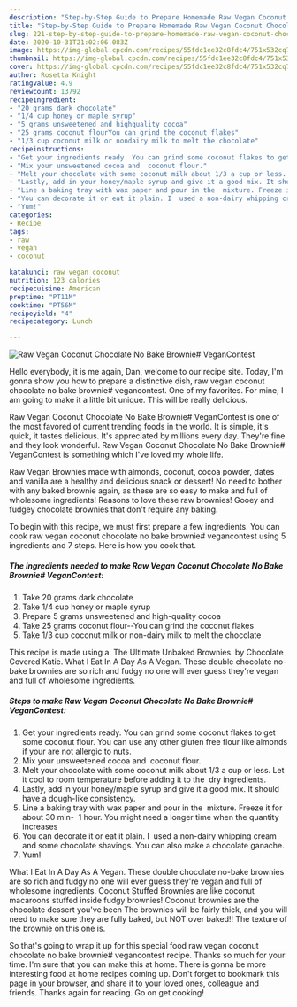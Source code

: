 ```yaml
---
description: "Step-by-Step Guide to Prepare Homemade Raw Vegan Coconut Chocolate No Bake Brownie# VeganContest"
title: "Step-by-Step Guide to Prepare Homemade Raw Vegan Coconut Chocolate No Bake Brownie# VeganContest"
slug: 221-step-by-step-guide-to-prepare-homemade-raw-vegan-coconut-chocolate-no-bake-brownie-vegancontest
date: 2020-10-31T21:02:06.083Z
image: https://img-global.cpcdn.com/recipes/55fdc1ee32c8fdc4/751x532cq70/raw-vegan-coconut-chocolate-no-bake-brownie-vegancontest-recipe-main-photo.jpg
thumbnail: https://img-global.cpcdn.com/recipes/55fdc1ee32c8fdc4/751x532cq70/raw-vegan-coconut-chocolate-no-bake-brownie-vegancontest-recipe-main-photo.jpg
cover: https://img-global.cpcdn.com/recipes/55fdc1ee32c8fdc4/751x532cq70/raw-vegan-coconut-chocolate-no-bake-brownie-vegancontest-recipe-main-photo.jpg
author: Rosetta Knight
ratingvalue: 4.9
reviewcount: 13792
recipeingredient:
- "20 grams dark chocolate"
- "1/4 cup honey or maple syrup"
- "5 grams unsweetened and highquality cocoa"
- "25 grams coconut flourYou can grind the coconut flakes"
- "1/3 cup coconut milk or nondairy milk to melt the chocolate"
recipeinstructions:
- "Get your ingredients ready. You can grind some coconut flakes to get some coconut flour. You can use any other gluten free flour like almonds if your are not allergic to nuts."
- "Mix your unsweetened cocoa and  coconut flour."
- "Melt your chocolate with some coconut milk about 1/3 a cup or less. Let it cool to room temperature before adding it to the  dry ingredients."
- "Lastly, add in your honey/maple syrup and give it a good mix. It should have a dough-like consistency."
- "Line a baking tray with wax paper and pour in the  mixture. Freeze it for about 30 min-  1 hour. You might need a longer time when the quantity increases"
- "You can decorate it or eat it plain. I  used a non-dairy whipping cream and some chocolate shavings. You can also make a chocolate ganache."
- "Yum!"
categories:
- Recipe
tags:
- raw
- vegan
- coconut

katakunci: raw vegan coconut 
nutrition: 123 calories
recipecuisine: American
preptime: "PT11M"
cooktime: "PT56M"
recipeyield: "4"
recipecategory: Lunch

---
```



![Raw Vegan Coconut Chocolate No Bake Brownie# VeganContest](https://img-global.cpcdn.com/recipes/55fdc1ee32c8fdc4/751x532cq70/raw-vegan-coconut-chocolate-no-bake-brownie-vegancontest-recipe-main-photo.jpg)

Hello everybody, it is me again, Dan, welcome to our recipe site. Today, I'm gonna show you how to prepare a distinctive dish, raw vegan coconut chocolate no bake brownie# vegancontest. One of my favorites. For mine, I am going to make it a little bit unique. This will be really delicious.

Raw Vegan Coconut Chocolate No Bake Brownie# VeganContest is one of the most favored of current trending foods in the world. It is simple, it's quick, it tastes delicious. It's appreciated by millions every day. They're fine and they look wonderful. Raw Vegan Coconut Chocolate No Bake Brownie# VeganContest is something which I've loved my whole life.

Raw Vegan Brownies made with almonds, coconut, cocoa powder, dates and vanilla are a healthy and delicious snack or dessert! No need to bother with any baked brownie again, as these are so easy to make and full of wholesome ingredients! Reasons to love these raw brownies! Gooey and fudgey chocolate brownies that don&#39;t require any baking.


To begin with this recipe, we must first prepare a few ingredients. You can cook raw vegan coconut chocolate no bake brownie# vegancontest using 5 ingredients and 7 steps. Here is how you cook that.

<!--inarticleads1-->

##### The ingredients needed to make Raw Vegan Coconut Chocolate No Bake Brownie# VeganContest:

1. Take 20 grams dark chocolate
1. Take 1/4 cup honey or maple syrup
1. Prepare 5 grams unsweetened and high-quality cocoa
1. Take 25 grams coconut flour--You can grind the coconut flakes
1. Take 1/3 cup coconut milk or non-dairy milk to melt the chocolate


This recipe is made using a. The Ultimate Unbaked Brownies. by Chocolate Covered Katie. What I Eat In A Day As A Vegan. These double chocolate no-bake brownies are so rich and fudgy no one will ever guess they&#39;re vegan and full of wholesome ingredients. 

<!--inarticleads2-->

##### Steps to make Raw Vegan Coconut Chocolate No Bake Brownie# VeganContest:

1. Get your ingredients ready. You can grind some coconut flakes to get some coconut flour. You can use any other gluten free flour like almonds if your are not allergic to nuts.
1. Mix your unsweetened cocoa and  coconut flour.
1. Melt your chocolate with some coconut milk about 1/3 a cup or less. Let it cool to room temperature before adding it to the  dry ingredients.
1. Lastly, add in your honey/maple syrup and give it a good mix. It should have a dough-like consistency.
1. Line a baking tray with wax paper and pour in the  mixture. Freeze it for about 30 min-  1 hour. You might need a longer time when the quantity increases
1. You can decorate it or eat it plain. I  used a non-dairy whipping cream and some chocolate shavings. You can also make a chocolate ganache.
1. Yum!


What I Eat In A Day As A Vegan. These double chocolate no-bake brownies are so rich and fudgy no one will ever guess they&#39;re vegan and full of wholesome ingredients. Coconut Stuffed Brownies are like coconut macaroons stuffed inside fudgy brownies! Coconut brownies are the chocolate dessert you&#39;ve been The brownies will be fairly thick, and you will need to make sure they are fully baked, but NOT over baked!! The texture of the brownie on this one is. 

So that's going to wrap it up for this special food raw vegan coconut chocolate no bake brownie# vegancontest recipe. Thanks so much for your time. I'm sure that you can make this at home. There is gonna be more interesting food at home recipes coming up. Don't forget to bookmark this page in your browser, and share it to your loved ones, colleague and friends. Thanks again for reading. Go on get cooking!
